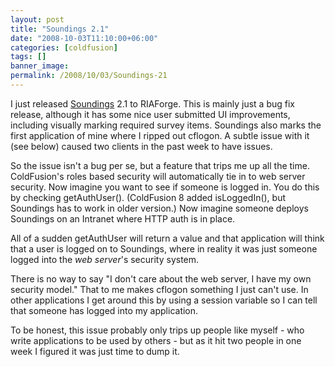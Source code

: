 ```yaml
---
layout: post
title: "Soundings 2.1"
date: "2008-10-03T11:10:00+06:00"
categories: [coldfusion]
tags: []
banner_image: 
permalink: /2008/10/03/Soundings-21
---
```


I just released <a href="http://soundings.riaforge.org">Soundings</a> 2.1 to RIAForge. This is mainly just a bug fix release, although it has some nice user submitted UI improvements, including visually marking required survey items. Soundings also marks the first application of mine where I ripped out cflogon. A subtle issue with it (see below) caused two clients in the past week to have issues.

So the issue isn't a bug per se, but a feature that trips me up all the time. ColdFusion's roles based security will automatically tie in to web server security. Now imagine you want to see if someone is logged in. You do this by checking getAuthUser(). (ColdFusion 8 added isLoggedIn(), but Soundings has to work in older version.) Now imagine someone deploys Soundings on an Intranet where HTTP auth is in place.

All of a sudden getAuthUser will return a value and that application will think that a user is logged on to Soundings, where in reality it was just someone logged into the <i>web server</i>'s security system.

There is no way to say "I don't care about the web server, I have my own security model." That to me makes cflogon something I just can't use. In other applications I get around this by using a session variable so I can tell that someone has logged into my application.

To be honest, this issue probably only trips up people like myself - who write applications to be used by others - but as it hit two people in one week I figured it was just time to dump it.